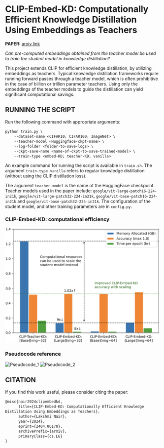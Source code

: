 # CLIP-Embed-KD: Computationally Efficient Knowledge Distillation Using Embeddings as Teachers

**PAPER:** [arxiv link](https://arxiv.org/abs/2404.06170)

*Can pre-computed embeddings obtained from the teacher model be used to train the student model in knowledge distillation?*

This project extends CLIP for efficient knowledge distillation, by utilizing embeddings as teachers. Typical knowledge distillation frameworks require running forward passes through a teacher model, which is often prohibitive in the case of billion or trillion parameter teachers. Using only the embeddings of the teacher models to guide the distillation can yield significant computational savings.

## RUNNING THE SCRIPT
Run the following command with appropriate arguments:

```
python train.py \
	--dataset-name <CIFAR10; CIFAR100; ImageNet> \
	--teacher-model <Huggingface-ckpt-name> \
	--log-folder <folder-to-save-logs> \
	--ckpt-save-name <name-of-ckpt-to-save-trained-model> \
	--train-type <embed-KD; teacher-KD; vanilla>
```

An example command for running the script is available in `train.sh`. The argument `train-type vanilla` refers to regular knowledge distillation (without using the CLIP distillation loss).

The argument `teacher-model` is the name of the HuggingFace checkpoint. Teacher models used in the paper include: `google/vit-large-patch16-224-in21k`, `google/vit-large-patch32-224-in21k`, `google/vit-base-patch16-224-in21k` and `google/vit-base-patch32-224-in21k`. The configuration of the student model, and other training parameters are in `config.py`.

### CLIP-Embed-KD: computational efficiency

<img src="comp_resources.png" width="500">

### Pseudocode reference
<img width="563" alt="Pseudocode_1" src="https://github.com/lnairGT/CLIP-Distillation/assets/9009492/683c6ae8-4a80-4094-b369-fde9fdcf616e">
<img width="563" alt="Pseudocode_2" src="https://github.com/lnairGT/CLIP-Distillation/assets/9009492/5604744a-0ba6-48a4-ac70-1c6d395fd627">

## CITATION
If you find this work useful, please consider citing the paper:
```
@misc{nair2024clipembedkd,
      title={CLIP-Embed-KD: Computationally Efficient Knowledge Distillation Using Embeddings as Teachers}, 
      author={Lakshmi Nair},
      year={2024},
      eprint={2404.06170},
      archivePrefix={arXiv},
      primaryClass={cs.LG}
}
```
